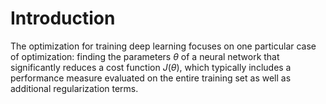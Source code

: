 # Introduction

The optimization for training deep learning focuses on one particular case of optimization: finding the parameters $\theta$ of a neural network that significantly reduces a cost function $J(\theta)$, which typically includes a performance measure evaluated on the entire training set as well as additional regularization terms.